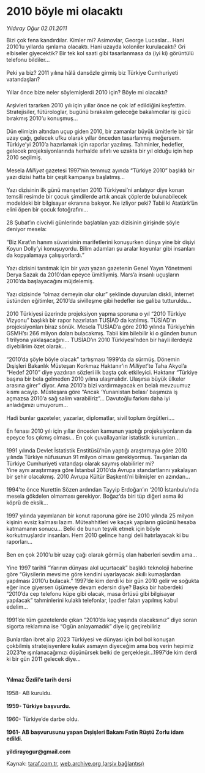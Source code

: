 # 2010 böyle mi olacaktı

*Yıldıray Oğur 02.01.2011*

<div class="yazi">Bizi çok fena kandırdılar. Kimler mi? Asimovlar, George Lucaslar... Hani 2010’lu yıllarda ışınlama olacaktı. Hani uzayda koloniler kurulacaktı? Gri elbiseler giyecektik? Bir tek kol saati gibi tasarlanmasa da (iyi ki) görüntülü telefonu bildiler... <br/><br/>Peki ya biz? 2011 yılına hâlâ dansözle girmiş biz Türkiye Cumhuriyeti vatandaşları? <br/><br/>Yıllar önce bize neler söylemişlerdi 2010 için? Böyle mi olacaktı? <br/><br/>Arşivleri tararken 2010 yılı için yıllar önce ne çok laf edildiğini keşfettim. Stratejisiler, fütürologlar, bugünü bırakalım geleceğe bakalımcılar işi gücü bırakmış 2010’u konuşmuş... <br/><br/>Dün elimizin altından uçup giden 2010, bir zamanlar büyük ümitlerle bir tür uzay çağı, gelecek ufku olarak yıllar önceden tasarlanmış meğersem. Türkiye’yi 2010’a hazırlamak için raporlar yazılmış. Tahminler, hedefler, gelecek projeksiyonlarında herhalde sıfırlı ve uzakta bir yıl olduğu için hep 2010 seçilmiş. <br/><br/>Mesela <i>Milliyet</i> gazetesi 1997’nin temmuz ayında “Türkiye 2010” başlıklı bir yazı dizisi hatta bir çeşit kampanya başlatmış... <br/><br/>Yazı dizisinin ilk günü manşetten 2010 Türkiyesi’ni anlatıyor diye konan temsili resimde bir çocuk şimdilerde artık ancak çöplerde bulunabilecek modeldeki bir bilgisayar ekranına bakıyor. Ne izliyor peki? Tabii ki Atatürk’ün elini öpen bir çocuk fotoğrafını... <br/><br/>28 Şubat’ın civcivli günlerinde başlatılan yazı dizisinin girişinde şöyle deniyor mesela: <br/><br/>“Biz Kırat’ın hanım süvarisinin marifetlerini konuşurken dünya yine bir dişiyi Koyun Dolly’yi konuşuyordu. Bilim adamları şu aralar koyunlar gibi insanları da kopyalamaya çalışıyorlardı.” <br/><br/>Yazı dizisini tanıtmak için bir yazı yazan gazetenin Genel Yayın Yönetmeni Derya Sazak da 2010’dan epeyce ümitliymiş. Mars’a insanlı uçuşların 2010’da başlayacağını müjdelemiş. <br/><br/>Yazı dizisinde “olmaz demeyin olur olur” şeklinde duyurulan diskli, internet üstünden eğitimler, 2010’da sivilleşme gibi hedefler ise galiba tutturuldu... <br/><br/>2010 Türkiyesi üzerinde projeksiyon yapma sporuna o yıl “2010 Türkiye Vizyonu” başlıklı bir rapor hazırlatan TUSİAD da katılmış. TÜSİAD’ın projeksiyonları biraz sönük. Mesela TUSİAD’a göre 2010 yılında Türkiye’nin GSMH’sı 266 milyon doları bulacakmış. Tabii kim bilebilir ki o günden bunun 1 trilyona yaklaşacağını... TUSİAD’ın 2010 Türkiyesi’nden bir hayli ilerdeyiz diyebilirim özet olarak... <br/><br/>“2010’da şöyle böyle olacak” tartışması 1999’da da sürmüş. Dönemin Dışişleri Bakanlık Müsteşarı Korkmaz Haktanır’ın <i>Milliyet</i>’te Taha Akyol’a “Hedef 2010” diye yazdıran sözleri ilk başta çok etkileyici. Haktanır “Türkiye başına bir bela gelmeden 2010 yılına ulaşmalıdır. Ulaşırsa büyük ülkeler arasına girer” diyor. Ama 2010’a bizi vardırmayacak en belalı mevzuumuz kısmı acayip. Müsteşara göre “Ancak ‘Yunanistan belası’ başımıza iş açmazsa 2010’a sağ salim varabiliriz”... Davutoğlu farkını daha iyi anladığınızı umuyorum... <br/><br/>Hadi bunlar gazeteler, yazarlar, diplomatlar, sivil toplum örgütleri.... <br/><br/>En fenası 2010 yılı için yıllar önceden kamunun yaptığı projeksiyonların da epeyce fos çıkmış olması... En çok çuvallayanlar istatistik kurumları... <br/><br/>1991 yılında Devlet İstatistik Enstitüsü’nün yaptığı araştırmaya göre 2010 yılında Türkiye nüfusunun 91 milyon olması gerekiyormuş. Tavşanları da Türkiye Cumhuriyeti vatandaşı olarak saymış olabilirler mi? <br/>Yine aynı araştırmaya göre İstanbul 2010’da Avrupa standartlarını yakalayan bir şehir olacakmış. 2010 Avrupa Kültür Başkenti’ni bilmişler en azından... <br/><br/>1994’te önce Nurettin Sözen ardından Tayyip Erdoğan’ın ‘2010 İstanbulu’nda mesela gökdelen olmaması gerekiyor. Boğaz’da biri tüp diğeri asma iki köprü de eksik... <br/><br/>1997 yılında yayımlanan bir konut raporuna göre ise 2010 yılında 25 milyon kişinin evsiz kalması lazım. Müteahhitleri ve kaçak yapıların gücünü hesaba katmamanın sonucu... Belki de bunun teşvik etmek için böyle korkutmuşlardır insanları. Hem 2010 gelince hangi deli hatırlayacak ki bu raporları... <br/><br/>Ben en çok 2010’u bir uzay çağı olarak görmüş olan haberleri sevdim ama... <br/><br/>Yine 1997 tarihli “Yarının dünyası akıl uçurtacak” başlıklı teknoloji haberine göre “Giysilerin mevsime göre kendini uyarlayacak akıllı kumaşlardan yapılması 2010’u bulacak.” 1997’de kim derdi ki bir gün 2010 gelir ve soğukta eğer ince giyersen üşümeye devam edersin diye? Başka bir haberdeki “2010’da cep telefonu küpe gibi olacak, masa örtüsü gibi bilgisayar yapılacak” tahminlerini kulaklı telefonlar, Ipadler falan yapılmış kabul edelim... <br/><br/>1991’de tüm gazetelerde çıkan “2010’da kaç yaşında olacaksınız” diye soran sigorta reklamına ise “Ogün anlayamadık” diye iç geçirebiliriz <br/><br/>Bunlardan ibret alıp 2023 Türkiyesi ve dünyası için bol bol konuşan çokbilmiş stratejisyenlere kulak asmayın diyeceğim ama boş verin hepimiz 2023’te ışınlanacağımızı düşünürsek belki de gerçekleşir...1997’de kim derdi ki bir gün 2011 gelecek diye... <br/>    
<h4>Yılmaz Özdil’e tarih dersi</h4>1958- AB kuruldu.<br/><br/><b>1959- Türkiye başvurdu.<br/><br/></b>1960- Türkiye’de darbe oldu.<br/><br/><b>1961- AB başvurusunu yapan Dışişleri Bakanı Fatin Rüştü Zorlu idam edildi.<br/><br/></b><b>yildirayogur@gmail.com</b>
</div>

Kaynak: [taraf.com.tr](http://www.taraf.com.tr/yildiray-ogur/makale-2010-boyle-mi-olacakti.htm), [web.archive.org (arşiv bağlantısı)](http://web.archive.org/web/20130709173442/http://www.taraf.com.tr/yildiray-ogur/makale-2010-boyle-mi-olacakti.htm)
